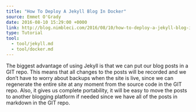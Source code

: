 ```yaml
---
title: "How To Deploy A Jekyll Blog In Docker"
source: Emmet O'Grady
date: 2016-08-10 15:29:00 +0000
link: http://blog.nimbleci.com/2016/08/10/how-to-deploy-a-jekyll-blog-in-docker/
type: Tutorial
tool:
  - tool/jekyll.md
  - tool/docker.md
---
```

The biggest advantage of using Jekyll is that we can put our blog posts in a GIT repo. This means that all changes to the posts will be recorded and we don’t have to worry about backups when the site is live, since we can regenerate the entire site at any moment from the source code in the GIT repo. Also, it gives us complete portability, it will be easy to move the posts to another blogging platform if needed since we have all of the posts in markdown in the GIT repo.
